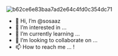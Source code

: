 
![b62ce6e83baa7ad2e64c4fd0c354dc71](https://github.com/sosaaz/sosaaz/assets/147911516/45464380-3344-4524-b19d-77302f981b26)

- 👋 Hi, I’m @sosaaz
- 👀 I’m interested in ...
- 🌱 I’m currently learning ...
- 💞️ I’m looking to collaborate on ...
- 📫 How to reach me ...
!

<!---
sosaaz/sosaaz is a ✨ special ✨ repository because its `README.md` (this file) appears on your GitHub profile.
You can click the Preview link to take a look at your changes.
--->

